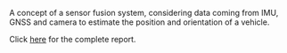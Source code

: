 A concept of a sensor fusion system, considering data coming from IMU, GNSS and camera to estimate the position and orientation of a vehicle.

Click [here](sensor-fusion-system-with-ekf.pdf) for the complete report.
